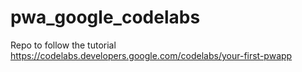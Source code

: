 # pwa_google_codelabs
Repo to follow the tutorial https://codelabs.developers.google.com/codelabs/your-first-pwapp
